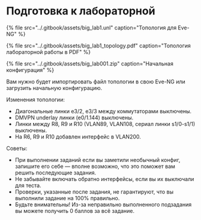 # Подготовка к лабораторной

{% file src="../.gitbook/assets/big\_lab1.unl" caption="Топология для Eve-NG" %}

{% file src="../.gitbook/assets/big\_lab1\_topology.pdf" caption="Топология лабораторной работы в PDF" %}

{% file src="../.gitbook/assets/big\_lab001.zip" caption="Начальная конфигурация" %}

Вам нужно будет импортировать файл топологии в свою Eve-NG или загрузить начальную конфигурацию.

Изменения топологии:

* Диагональные линки e3/2, e3/3 между коммутаторами выключены.
* DMVPN underlay линки \(e0/1.144\) выключены.
* Линки между R8, R9 и R10 \(VLAN89, VLAN108, сериал линки s1/0-s1/1\) выключены.
* На R6, R9 и R10 добавлен интерфейс в VLAN200.

Советы:

* При выполнении заданий если вы заметили необычный конфиг, запишите его себе — вполне возможно, что это поможет вам решить последующие задания.
* Не забывайте включать обратно интерфейсы, если вы их выключали для теста.
* Проверки, указанные после задания, не гарантируют, что вы выполнили задание на 100% правильно.
* Будьте внимательны! Из-за неправильно выполненного подзадания вы можете получить 0 баллов за всё задание.



